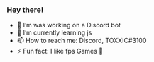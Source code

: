 ### Hey there! 



- 🔭 I’m was working on a Discord bot
- 🌱 I’m currently learning js 
- 📫 How to reach me: Discord, TOXXIC#3100
- ⚡ Fun fact: I like fps Games 🤣

